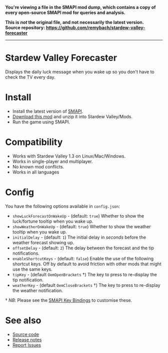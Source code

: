 **You're viewing a file in the SMAPI mod dump, which contains a copy of every open-source SMAPI mod
for queries and analysis.**

**This is _not_ the original file, and not necessarily the latest version.**  
**Source repository: https://github.com/remybach/stardew-valley-forecaster**

----

# Stardew Valley Forecaster

Displays the daily luck message when you wake up so you don't have to check the TV every day.

# Install

+ Install the latest version of [SMAPI](https://smapi.io/).
+ [Download this mod](https://github.com/remybach/stardew-valley-forecaster/releases) and unzip it into Stardew Valley/Mods.
+ Run the game using SMAPI.

# Compatibility

+ Works with Stardew Valley 1.3 on Linux/Mac/Windows.
+ Works in single-player and multiplayer.
+ No known mod conflicts.
+ Works in all languages

# Config

You have the following options available in `config.json`:

+ `showLuckForecastOnWakeUp` - (default: `true`) Whether to show the luck/fortune tooltip when you wake up.
+ `showWeatherOnWakeUp` - (default: `true`) Whether to show the weather tooltip when you wake up.
+ `initialDelay` - (default: `1`) The initial delay in _seconds_ before the weather forecast showing up.
+ `offsetDelay` - (default: `2`) The delay between the forecast and the tip notifications.
+ `enableShortcutKeys` - (default: `false`) Enable the use of the following shortcut keys. Off by default to avoid friction with other mods that might use the same keys.
+ `tipKey` - (default `OemOpenBrackets` †) The key to press to re-display the tip notification.
+ `weatherKey` - (default `OemCloseBrackets` †) The key to press to re-display the weather notification.

† *NB*: Please see the [SMAPI Key Bindings](https://stardewvalleywiki.com/Modding:Player_Guide/Key_Bindings#Available_bindings) to customise these.

# See also

+ [Source code](https://github.com/remybach/stardew-valley-forecaster)
+ [Release notes](https://github.com/remybach/stardew-valley-forecaster/releases)
+ [Report Issues](https://github.com/remybach/stardew-valley-forecaster/issues)
